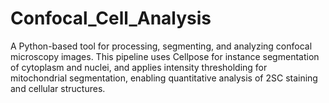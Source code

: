 # Confocal_Cell_Analysis
A Python-based tool for processing, segmenting, and analyzing confocal microscopy images. This pipeline uses Cellpose for instance segmentation of cytoplasm and nuclei, and applies intensity thresholding for mitochondrial segmentation, enabling quantitative analysis of 2SC staining and cellular structures.

